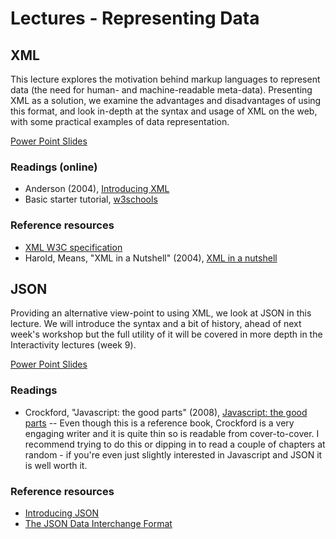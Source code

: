 Lectures - Representing Data
=================================

## XML

This lecture explores the motivation behind markup languages to represent data (the need for human- and machine-readable meta-data). Presenting XML as a solution, we examine the advantages and disadvantages of using this format, and look in-depth at the syntax and usage of XML on the web, with some practical examples of data representation.

<a href="xml.ppt" file="ppt"> Power Point Slides</a>

### Readings (online)
- Anderson (2004), [Introducing XML](http://www.itwriting.com/xmlintro.php)
- Basic starter tutorial, [w3schools](http://www.w3schools.com/xml/default.asp)

### Reference resources
- [XML W3C specification](http://www.w3.org/TR/REC-xml/)
- Harold, Means, "XML in a Nutshell" (2004), [XML in a nutshell](http://www.amazon.com/Nutshell-Third-Elliotte-Rusty-Harold/dp/0596007647/ref=sr_1_1?ie=UTF8&qid=1425359109&sr=8-1&keywords=xml+in+a+nutshell)

## JSON
Providing an alternative view-point to using XML, we look at JSON in this lecture. We will introduce the syntax and a bit of history, ahead of next week's workshop but the full utility of it will be covered in more depth in the Interactivity lectures (week 9).

<a href="json.ppt" file="ppt"> Power Point Slides</a>


### Readings
- Crockford, "Javascript: the good parts" (2008), [Javascript: the good parts](http://www.amazon.com/JavaScript-Good-Parts-Douglas-Crockford/dp/0596517742/ref=sr_1_1?ie=UTF8&qid=1425589713&sr=8-1&keywords=javascript+the+good+parts) -- Even though this is a reference book, Crockford is a very engaging writer and it is quite thin so is readable from cover-to-cover. I recommend trying to do this or dipping in to read a couple of chapters at random - if you're even just slightly interested in Javascript and JSON it is well worth it.

### Reference resources
- [Introducing JSON](http://www.json.org)
- [The JSON Data Interchange Format](http://www.ecma-international.org/publications/files/ECMA-ST/ECMA-404.pdf)




